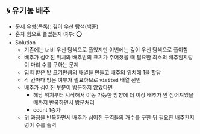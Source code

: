 ## 🌀 유기농 배추

- 문제 유형(목록): 깊이 우선 탐색(백준)
- 혼자 힘으로 풀었는지 여부: ⭕️
- Solution
  - 기존에는 너비 우선 탐색으로 풀었지만 이번에는 깊이 우선 탐색으로 풀이함
  - 배추가 심어진 위치와 배추밭의 크기가 주어졌을 때 필요한 최소의 배추흰지렁이 마리 수를 구하는 문제
  - 입력 받은 밭 크기만큼의 배열을 만들고 배추의 위치에 1을 할당
  - 각 칸마다 방문 여부가 필요하므로 `visited` 배열 선언
  - 배추가 심어진 부분이 방문하지 않았다면
    - 해당 위치부터 시작해서 이동 가능한 방향에 더 이상 배추가 안 심어져있을 때까지 반복하면서 방문처리
    - count 1증가
  - 위 과정을 반복하면서 배추가 심어진 구역들의 개수를 구한 뒤 필요한 배추흰지렁이 수를 출력
